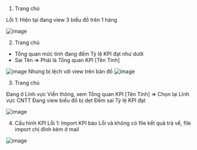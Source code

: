 1. Trang chủ

Lỗi 1: Hiện tại đang view 3 biểu đồ trên 1 hàng

![image](https://github.com/truongnat/text-note/assets/87919564/c576c9fc-3cc6-4ea6-848a-aa3f4d0acec3)

2. Trang chủ
  + Tổng quan mức tỉnh đang đếm Tỷ lệ KPI đạt như dưới
  + Sai Tên => Phải là Tổng quan KPI [Tên Tỉnh]

![image](https://github.com/truongnat/text-note/assets/87919564/93f446ee-b95b-4e1f-bdfa-6b92273a6ded)
Nhưng bị lệch với view trên bản đồ
![image](https://github.com/truongnat/text-note/assets/87919564/63c3fde0-4c0b-49f0-9828-d9b25b767e82)

3. Trang chủ

Đang ở Lĩnh vực Viễn thông, xem Tổng quan KPI [Tên Tỉnh] => Chọn lại Lĩnh vực CNTT
Đang view biểu đồ bị dẹt
Đếm sai Tỷ lệ KPI đạt

![image](https://github.com/truongnat/text-note/assets/87919564/2180dbbf-5464-43b7-b575-de1488b6784f)

4. Cấu hình KPI
Lỗi 1: Import KPI báo Lỗi và không có file kết quả trả về, file import chị đính kèm ở mail

![image](https://github.com/truongnat/text-note/assets/87919564/327595e8-cf01-43b0-9539-1c7c35c0f2b8)
